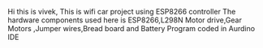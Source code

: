 Hi this is vivek,
This is wifi car project using ESP8266 controller
The hardware components used here is ESP8266,L298N Motor drive,Gear Motors ,Jumper wires,Bread board and Battery
Program coded in Aurdino IDE
